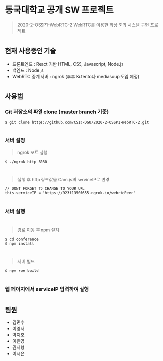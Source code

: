 # 동국대학교 공개 SW 프로젝트 
> 2020-2-OSSP1-WebRTC-2
> WebRTC를 이용한 화상 회의 시스템 구현 프로젝트  
#

## 현재 사용중인 기술
* 프론트엔드 : React 기반 HTML, CSS, Javascript, Node.js
* 백엔드 : Node.js
* WebRTC 중계 서버 : ngrok (추후 Kutento나 mediasoup 도입 예정)  
#
 
 ## 사용법
 ### Git 저장소의 파일 clone (master branch 기준)
  ```
  $ git clone https://github.com/CSID-DGU/2020-2-OSSP1-WebRTC-2.git
 ```  
 #
 ### 서버 설정
 > ngrok 포트 실행
 ```
 $ ./ngrok http 8080
 ```  
 #
 > 실행 후 http 링크값을 Cam.js의 serviceIP로 변경
 ```
 // DONT FORGET TO CHANGE TO YOUR URL
 this.serviceIP = 'https://923f13505655.ngrok.io/webrtcPeer'
 ```   
 #
 ### 서버 실행  
 #
 > 경로 이동 후 npm 설치
 ```
 $ cd conference
 $ npm install  
 ```  
 #
 
 > 서버 빌드 
 ```
 $ npm run build
 ```  
 #
 
 ### 웹 페이지에서 serviceIP 입력하여 실행  
 #

 ## 팀원
 * 김민수
 * 이영서
 * 박지호
 * 이은영
 * 권지형
 * 이시은
